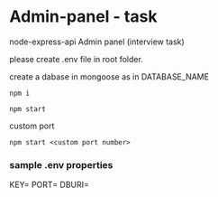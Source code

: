 # Admin-panel - task
node-express-api Admin panel (interview task)

please create .env file in root folder.

create a dabase in mongoose as in DATABASE_NAME


```
npm i

npm start
```

custom port

```
npm start <custom port number>
```


### sample .env properties
KEY=
PORT=
DBURI=